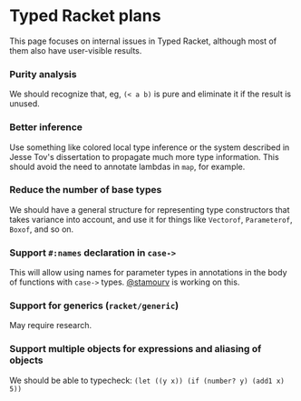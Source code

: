 # Typed Racket plans

This page focuses on internal issues in Typed Racket, although most of them also have user-visible results.

### Purity analysis

We should recognize that, eg,  `(< a b)` is pure and eliminate it if the result is unused.

### Better inference

Use something like colored local type inference or the system described in Jesse Tov's dissertation to propagate much more type information.  This should avoid the need to annotate lambdas in `map`, for example.

### Reduce the number of base types

We should have a general structure for representing type constructors that takes variance into account, and use it for things like `Vectorof`, `Parameterof`, `Boxof`, and so on.

### Support `#:names` declaration in `case->`

This will allow using names for parameter types in annotations in the body of functions with `case->` types.  [@stamourv](https://github.com/stamourv) is working on this.

### Support for generics (`racket/generic`)

May require research.

### Support multiple objects for expressions and aliasing of objects

We should be able to typecheck: `(let ((y x)) (if (number? y) (add1 x) 5))`
